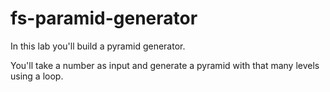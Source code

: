# fs-paramid-generator

In this lab you'll build a pyramid generator.

You'll take a number as input and generate a pyramid with that many levels using a loop.